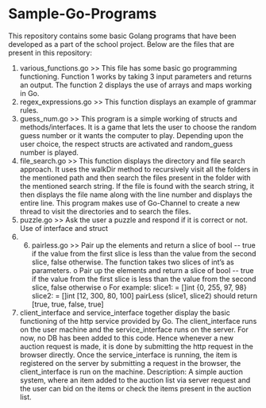 # Sample-Go-Programs
This repository contains some basic Golang programs that have been developed as a part of the school project.
Below are the files that are present in this repository:
1) various_functions.go >> This file has some basic go programming functioning. Function 1 works by taking 3 input parameters and returns an output. The function 2 displays the use of arrays and maps working in Go.
2) regex_expressions.go >> This function displays an example of grammar rules.
3) guess_num.go >> This program is a simple working of structs and methods/interfaces. It is a game that lets the user to choose the random guess number or it wants the computer to play. Depending upon the user choice, the respect structs are activated and random_guess number is played.
4) file_search.go >> This function displays the directory and file search approach. It uses the walkDir method to recursively visit all the folders in the mentioned path and then search the files present in the folder with the mentioned search string. If the file is found with the search string, it then displays the file name along with the line number and displays the entire line. This program makes use of Go-Channel to create a new thread to visit the directories and to search the files. 
5) puzzle.go >> Ask the user a puzzle and respond if it is correct or not. Use of interface and struct
6) 6) pairless.go >> Pair up the elements and return a slice of bool -- true if the value from the first slice is less than the value from the second slice, false otherwise.
     The function takes two slices of int’s as parameters.
    o	Pair up the elements and return a slice of bool -- true if the value from the first slice is less than the value from the second slice, false     otherwise
    o	For example:
    slice1: = []int {0, 255, 97, 98}
    slice2: = []int [12, 300, 80, 100]
    pairLess (slice1, slice2) should return [true, true, false, true]
7) client_interface and service_interface together display the basic functioning of the http service provided by Go. The client_interface runs on the user machine and the service_interface runs on the server. For now, no DB has been added to this code. Hence whenever a new auction request is made, it is done by submitting the http request in the browser directly. Once the service_interface is running, the item is registered on the server by submitting a request in the browser, the client_interface is run on the machine.
Description: A simple auction system, where an item added to the auction list via server request and the user can bid on the items or check the items present in the auction list.
